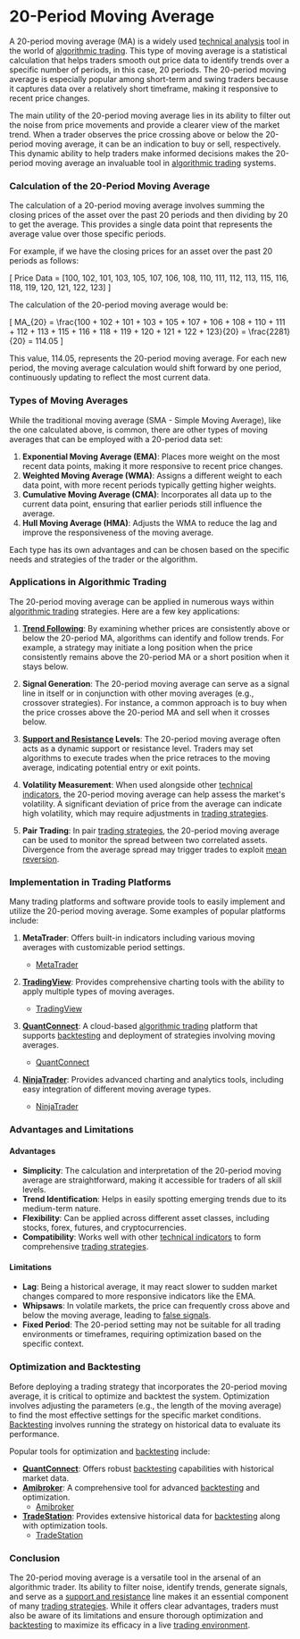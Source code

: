 # 20-Period Moving Average

A 20-period moving average (MA) is a widely used [technical analysis](../t/technical_analysis.md) tool in the world of [algorithmic trading](../a/algorithmic_trading.md). This type of moving average is a statistical calculation that helps traders smooth out price data to identify trends over a specific number of periods, in this case, 20 periods. The 20-period moving average is especially popular among short-term and swing traders because it captures data over a relatively short timeframe, making it responsive to recent price changes.

The main utility of the 20-period moving average lies in its ability to filter out the noise from price movements and provide a clearer view of the market trend. When a trader observes the price crossing above or below the 20-period moving average, it can be an indication to buy or sell, respectively. This dynamic ability to help traders make informed decisions makes the 20-period moving average an invaluable tool in [algorithmic trading](../a/algorithmic_trading.md) systems.

### Calculation of the 20-Period Moving Average

The calculation of a 20-period moving average involves summing the closing prices of the asset over the past 20 periods and then dividing by 20 to get the average. This provides a single data point that represents the average value over those specific periods.

For example, if we have the closing prices for an asset over the past 20 periods as follows:

\[ 
Price Data = [100, 102, 101, 103, 105, 107, 106, 108, 110, 111, 112, 113, 115, 116, 118, 119, 120, 121, 122, 123] 
\]

The calculation of the 20-period moving average would be:

\[ 
MA_{20} = \frac{100 + 102 + 101 + 103 + 105 + 107 + 106 + 108 + 110 + 111 + 112 + 113 + 115 + 116 + 118 + 119 + 120 + 121 + 122 + 123}{20} = \frac{2281}{20} = 114.05 
\]

This value, 114.05, represents the 20-period moving average. For each new period, the moving average calculation would shift forward by one period, continuously updating to reflect the most current data.

### Types of Moving Averages

While the traditional moving average (SMA - Simple Moving Average), like the one calculated above, is common, there are other types of moving averages that can be employed with a 20-period data set:

1. **Exponential Moving Average (EMA)**: Places more weight on the most recent data points, making it more responsive to recent price changes.
2. **Weighted Moving Average (WMA)**: Assigns a different weight to each data point, with more recent periods typically getting higher weights.
3. **Cumulative Moving Average (CMA)**: Incorporates all data up to the current data point, ensuring that earlier periods still influence the average.
4. **Hull Moving Average (HMA)**: Adjusts the WMA to reduce the lag and improve the responsiveness of the moving average.

Each type has its own advantages and can be chosen based on the specific needs and strategies of the trader or the algorithm.

### Applications in Algorithmic Trading

The 20-period moving average can be applied in numerous ways within [algorithmic trading](../a/algorithmic_trading.md) strategies. Here are a few key applications:

1. **[Trend Following](../t/trend_following.md)**: By examining whether prices are consistently above or below the 20-period MA, algorithms can identify and follow trends. For example, a strategy may initiate a long position when the price consistently remains above the 20-period MA or a short position when it stays below.

2. **Signal Generation**: The 20-period moving average can serve as a signal line in itself or in conjunction with other moving averages (e.g., crossover strategies). For instance, a common approach is to buy when the price crosses above the 20-period MA and sell when it crosses below.

3. **[Support and Resistance](../s/support_and_resistance.md) Levels**: The 20-period moving average often acts as a dynamic support or resistance level. Traders may set algorithms to execute trades when the price retraces to the moving average, indicating potential entry or exit points.

4. **Volatility Measurement**: When used alongside other [technical indicators](../t/technical_indicators.md), the 20-period moving average can help assess the market's volatility. A significant deviation of price from the average can indicate high volatility, which may require adjustments in [trading strategies](../t/trading_strategies.md).

5. **Pair Trading**: In pair [trading strategies](../t/trading_strategies.md), the 20-period moving average can be used to monitor the spread between two correlated assets. Divergence from the average spread may trigger trades to exploit [mean reversion](../m/mean_reversion.md).

### Implementation in Trading Platforms

Many trading platforms and software provide tools to easily implement and utilize the 20-period moving average. Some examples of popular platforms include:

1. **MetaTrader**: Offers built-in indicators including various moving averages with customizable period settings.
   - [MetaTrader](https://www.metatrader4.com/)

2. **[TradingView](../t/tradingview.md)**: Provides comprehensive charting tools with the ability to apply multiple types of moving averages.
   - [TradingView](https://www.tradingview.com/)

3. **[QuantConnect](../q/quantconnect.md)**: A cloud-based [algorithmic trading](../a/algorithmic_trading.md) platform that supports [backtesting](../b/backtesting.md) and deployment of strategies involving moving averages.
   - [QuantConnect](https://www.quantconnect.com/)

4. **[NinjaTrader](../n/ninjatrader.md)**: Provides advanced charting and analytics tools, including easy integration of different moving average types.
   - [NinjaTrader](https://ninjatrader.com/)

### Advantages and Limitations

#### Advantages

- **Simplicity**: The calculation and interpretation of the 20-period moving average are straightforward, making it accessible for traders of all skill levels.
- **Trend Identification**: Helps in easily spotting emerging trends due to its medium-term nature.
- **Flexibility**: Can be applied across different asset classes, including stocks, forex, futures, and cryptocurrencies.
- **Compatibility**: Works well with other [technical indicators](../t/technical_indicators.md) to form comprehensive [trading strategies](../t/trading_strategies.md).

#### Limitations

- **Lag**: Being a historical average, it may react slower to sudden market changes compared to more responsive indicators like the EMA.
- **Whipsaws**: In volatile markets, the price can frequently cross above and below the moving average, leading to [false signals](../f/false_signals_in_trading.md).
- **Fixed Period**: The 20-period setting may not be suitable for all trading environments or timeframes, requiring optimization based on the specific context.

### Optimization and Backtesting

Before deploying a trading strategy that incorporates the 20-period moving average, it is critical to optimize and backtest the system. Optimization involves adjusting the parameters (e.g., the length of the moving average) to find the most effective settings for the specific market conditions. [Backtesting](../b/backtesting.md) involves running the strategy on historical data to evaluate its performance.

Popular tools for optimization and [backtesting](../b/backtesting.md) include:

- **[QuantConnect](../q/quantconnect.md)**: Offers robust [backtesting](../b/backtesting.md) capabilities with historical market data.
- **[Amibroker](../a/amibroker.md)**: A comprehensive tool for advanced [backtesting](../b/backtesting.md) and optimization.
  - [Amibroker](https://www.amibroker.com/)
- **[TradeStation](../t/tradestation.md)**: Provides extensive historical data for [backtesting](../b/backtesting.md) along with optimization tools.
  - [TradeStation](https://www.tradestation.com/)

### Conclusion

The 20-period moving average is a versatile tool in the arsenal of an algorithmic trader. Its ability to filter noise, identify trends, generate signals, and serve as a [support and resistance](../s/support_and_resistance.md) line makes it an essential component of many [trading strategies](../t/trading_strategies.md). While it offers clear advantages, traders must also be aware of its limitations and ensure thorough optimization and [backtesting](../b/backtesting.md) to maximize its efficacy in a live [trading environment](../t/trading_environment.md).